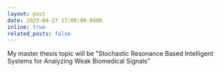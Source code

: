 ```yaml
---
layout: post
date: 2023-04-27 17:00:00-0400
inline: true
related_posts: false
---
```


My master thesis topic will be "Stochastic Resonance Based Intelligent Systems for Analyzing Weak Biomedical Signals"
